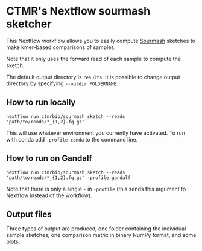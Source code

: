 # CTMR's Nextflow sourmash sketcher
This Nextflow workflow allows you to easily compute
[Sourmash](https://sourmash.readthedocs.io/en/latest/) sketches to make
kmer-based comparisons of samples.

Note that it only uses the forward read of each sample to compute the sketch.

The default output directory is `results`. It is possible to change output
directory by specifying `--outdir FOLDERNAME`.

## How to run locally
```
nextflow run ctmrbio/sourmash_sketch --reads 'path/to/reads/*_{1,2}.fq.gz' 
```
This will use whatever environment you currently have activated. To run with conda
add `-profile conda`  to the command line. 

## How to run on Gandalf
```
nextflow run ctmrbio/sourmash_sketch --reads 'path/to/reads/*_{1,2}.fq.gz' -profile gandalf 
```
Note that there is only a single `-` in `-profile` (this sends this argument to
Nextflow instead of the workflow).

## Output files
Three types of output are produced, one folder containing the individual sample
sketches, one comparison matrix in binary NumPy format, and some plots.

